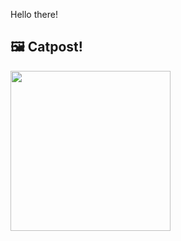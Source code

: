 Hello there!



## 🖼️ Catpost!

<sub>
    <img src="https://cdn2.thecatapi.com/images/bms.jpg" height="256">
</sub>

